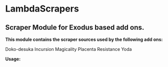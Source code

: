 # LambdaScrapers
## **Scraper Module for Exodus based add ons.**

**This module contains the scraper sources used by the following add ons:**

Doko-desuka
Incursion
Magicality
Placenta
Resistance
Yoda

**Usage:**

